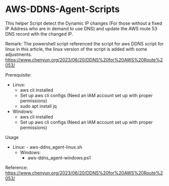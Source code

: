 # AWS-DDNS-Agent-Scripts
This helper Script detect the Dynamic IP changes (For those without a fixed IP Address who are in demand to use DNS) and update the AWS route 53 DNS record with the changed IP.

Remark: The powershell script referenced the script for aws DDNS script for linux in this article, the linux version of the script is added with some adjustments. https://www.chenyun.org/2023/06/20/DDNS%20for%20AWS%20Route%2053/ 

Prerequisite: 
  - Linux:
      - aws cli installed
      - Set up aws cli configs (Need an IAM account set up with proper permissions)
      - sudo apt install jq
  - Windows:
      - aws cli installed
      - Set up aws cli configs (Need an IAM account set up with proper permissions)

Usage 
- Linux:
      - aws-ddns_agent-linux.sh
  - Windows:
      - aws-ddns_agent-windows.ps1

Reference: https://www.chenyun.org/2023/06/20/DDNS%20for%20AWS%20Route%2053/
